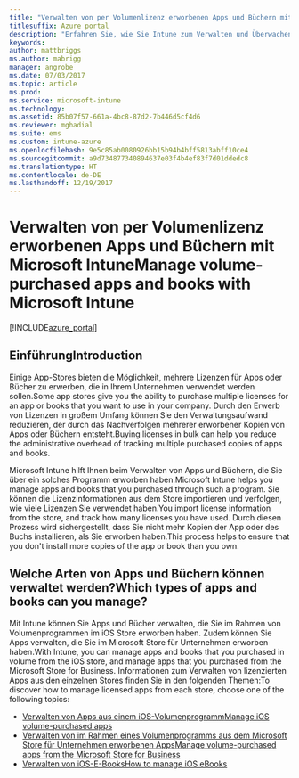 ```yaml
---
title: "Verwalten von per Volumenlizenz erworbenen Apps und Büchern mit Intune"
titlesuffix: Azure portal
description: "Erfahren Sie, wie Sie Intune zum Verwalten und Überwachen der Verwendung von Apps und Büchern, die per Volumenlizenz in Stores erworben wurden, verwenden können."
keywords: 
author: mattbriggs
ms.author: mabrigg
manager: angrobe
ms.date: 07/03/2017
ms.topic: article
ms.prod: 
ms.service: microsoft-intune
ms.technology: 
ms.assetid: 85b07f57-661a-4bc8-87d2-7b446d5cf4d6
ms.reviewer: mghadial
ms.suite: ems
ms.custom: intune-azure
ms.openlocfilehash: 9e5c85ab0080926bb15b94b4bff5813abff10ce4
ms.sourcegitcommit: a9d734877340894637e03f4b4ef83f7d01ddedc8
ms.translationtype: HT
ms.contentlocale: de-DE
ms.lasthandoff: 12/19/2017
---
```

# <a name="manage-volume-purchased-apps-and-books-with-microsoft-intune"></a><span data-ttu-id="27259-103">Verwalten von per Volumenlizenz erworbenen Apps und Büchern mit Microsoft Intune</span><span class="sxs-lookup"><span data-stu-id="27259-103">Manage volume-purchased apps and books with Microsoft Intune</span></span>

[!INCLUDE[azure_portal](./includes/azure_portal.md)]

## <a name="introduction"></a><span data-ttu-id="27259-104">Einführung</span><span class="sxs-lookup"><span data-stu-id="27259-104">Introduction</span></span>

<span data-ttu-id="27259-105">Einige App-Stores bieten die Möglichkeit, mehrere Lizenzen für Apps oder Bücher zu erwerben, die in Ihrem Unternehmen verwendet werden sollen.</span><span class="sxs-lookup"><span data-stu-id="27259-105">Some app stores give you the ability to purchase multiple licenses for an app or books that you want to use in your company.</span></span> <span data-ttu-id="27259-106">Durch den Erwerb von Lizenzen in großem Umfang können Sie den Verwaltungsaufwand reduzieren, der durch das Nachverfolgen mehrerer erworbener Kopien von Apps oder Büchern entsteht.</span><span class="sxs-lookup"><span data-stu-id="27259-106">Buying licenses in bulk can help you reduce the administrative overhead of tracking multiple purchased copies of apps and books.</span></span>

<span data-ttu-id="27259-107">Microsoft Intune hilft Ihnen beim Verwalten von Apps und Büchern, die Sie über ein solches Programm erworben haben.</span><span class="sxs-lookup"><span data-stu-id="27259-107">Microsoft Intune helps you manage apps and books that you purchased through such a program.</span></span> <span data-ttu-id="27259-108">Sie können die Lizenzinformationen aus dem Store importieren und verfolgen, wie viele Lizenzen Sie verwendet haben.</span><span class="sxs-lookup"><span data-stu-id="27259-108">You import license information from the store, and track how many licenses you have used.</span></span> <span data-ttu-id="27259-109">Durch diesen Prozess wird sichergestellt, dass Sie nicht mehr Kopien der App oder des Buchs installieren, als Sie erworben haben.</span><span class="sxs-lookup"><span data-stu-id="27259-109">This process helps to ensure that you don't install more copies of the app or book than you own.</span></span>

## <a name="which-types-of-apps-and-books-can-you-manage"></a><span data-ttu-id="27259-110">Welche Arten von Apps und Büchern können verwaltet werden?</span><span class="sxs-lookup"><span data-stu-id="27259-110">Which types of apps and books can you manage?</span></span>

<span data-ttu-id="27259-111">Mit Intune können Sie Apps und Bücher verwalten, die Sie im Rahmen von Volumenprogrammen im iOS Store erworben haben. Zudem können Sie Apps verwalten, die Sie im Microsoft Store für Unternehmen erworben haben.</span><span class="sxs-lookup"><span data-stu-id="27259-111">With Intune, you can manage apps and books that you purchased in volume from the iOS store, and manage apps that you purchased from the Microsoft Store for Business.</span></span> <span data-ttu-id="27259-112">Informationen zum Verwalten von lizenzierten Apps aus den einzelnen Stores finden Sie in den folgenden Themen:</span><span class="sxs-lookup"><span data-stu-id="27259-112">To discover how to manage licensed apps from each store, choose one of the following topics:</span></span>

- [<span data-ttu-id="27259-113">Verwalten von Apps aus einem iOS-Volumenprogramm</span><span class="sxs-lookup"><span data-stu-id="27259-113">Manage iOS volume-purchased apps</span></span>](vpp-apps-ios.md)
- [<span data-ttu-id="27259-114">Verwalten von im Rahmen eines Volumenprogramms aus dem Microsoft Store für Unternehmen erworbenen Apps</span><span class="sxs-lookup"><span data-stu-id="27259-114">Manage volume-purchased apps from the Microsoft Store for Business</span></span>](windows-store-for-business.md)
- [<span data-ttu-id="27259-115">Verwalten von iOS-E-Books</span><span class="sxs-lookup"><span data-stu-id="27259-115">How to manage iOS eBooks</span></span>](vpp-ebooks-ios.md)
